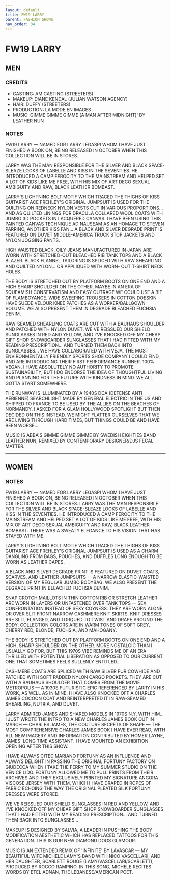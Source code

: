 ```yaml
---
layout: default
title: FW19 LARRY
parent: FASHION SHOWS
nav_order: 34
---
```


# FW19 LARRY

## MEN

### CREDITS

- CASTING: AM CASTING (STREETERS)
- MAKEUP: DIANE KENDAL (JULIAN WATSON AGENCY)
- HAIR: DUFFY (STREETERS)
- PRODUCTION: LA MODE EN IMAGES
- MUSIC: GIMME GIMME GIMME (A MAN AFTER MIDNIGHT)' BY LEATHER NUN

### NOTES

FW19 LARRY — NAMED FOR LARRY LEGASPI WHOM I HAVE JUST FINISHED A BOOK ON, BEING RELEASED IN OCTOBER WHEN THIS COLLECTION WILL BE IN STORES. 

LARRY WAS THE MAN RESPONSIBLE FOR THE SILVER AND BLACK SPACE-SLEAZE LOOKS OF LABELLE AND KISS IN THE SEVENTIES. HE INTRODUCED A CAMP FEROCITY TO THE MAINSTREAM AND HELPED SET A LOT OF KIDS LIKE ME FREE, WITH HIS MIX OF ART DECO SEXUAL AMBIGUITY AND RAW, BLACK LEATHER BOMBAST. 

LARRY'S LIGHTNING BOLT MOTIF WHICH TRACED THE THIGHS OF KISS GUITARIST ACE FREHLEY'S ORIGINAL JUMPSUIT IS USED FOR THE QUILTING ON REDNECK NYLON VESTS CUT IN VARIOUS PROPORTIONS... AND AS QUILTED LININGS FOR DRACULA COLLARED WOOL COATS WITH JUMBO 3D POCKETS IN LACQUERED CANVAS.
I HAVE BEEN USING THIS PAINTED CANVAS TECHNIQUE AD NAUSEAM AS AN HOMAGE TO STEVEN PARRINO, ANOTHER KISS FAN... 
A BLACK AND SILVER DEGRADE PRINT IS FEATURED ON DUVET MIDDLE-AMERICA TRUCK STOP JACKETS AND NYLON JOGGING PANTS. 

HIGH WAISTED BLACK, OILY JEANS MANUFACTURED IN JAPAN ARE WORN WITH STRETCHED-OUT BLEACHED RIB TANK TOPS AND A BLACK BLAZER. 
BLACK FLANNEL TAILORING IS SPLICED WITH RAW SHEARLING AND QUILTED NYLON... OR APPLIQUED WITH WORN- OUT T-SHIRT NECK HOLES. 

THE BODY IS STRETCHED OUT BY PLATFORM BOOTS ON ONE END AND A HIGH SHARP SHOULDER ON THE OTHER. MAYBE IN AN ERA OF SQUEAMISH CONSERVATISM AND EASY OUTRAGE WE COULD USE A BIT OF FLAMBOYANCE. 
WIDE SWEEPING TROUSERS IN COTTON DOESKIN HAVE SUEDE VELOUR KNEE PATCHES AS A WORKER/BALLGOWN VOLUME. WE ALSO PRESENT THEM IN DEGRADE BLEACHED FUCHSIA DENIM. 

RAW-SEAMED SHEARLING COATS ARE CUT WITH A BAUHAUS SHOULDER AND PATCHED WITH NYLON DUVET. 
WE'VE REISSUED OUR SHIELD SUNGLASSES IN RED AND YELLOW, AND I'VE KNOCKED OFF MY CHEAP GIFT SHOP SNOWBOARDER SUNGLASSES THAT I HAD FITTED WITH MY READING PRESCRIPTION... AND TURNED THEM BACK INTO SUNGLASSES... 
WE HAVE COLLABORATED WITH VEJA, THE MOST ENVIRONMENTALLY FRIENDLY SPORTS SHOE COMPANY I COULD FIND, AND ARE INTRODUCING THEIR FIRST PERFORMANCE RUNNER. 100% VEGAN. I HAVE ABSOLUTELY NO AUTHORITY TO PROMOTE SUSTAINABILITY, BUT I DO ENDORSE THE IDEA OF THOUGHTFUL LIVING AND PLANNING FOR THE FUTURE WITH KINDNESS IN MIND. WE ALL GOTTA START SOMEWHERE. 

THE RUNWAY IS ILLUMINATED BY A 1940S DCA (DEFENSE ANTI AERIENNE) SEARCHLIGHT MADE BY GENERAL ELECTRIC IN THE US AND SHIPPED TO FRANCE TO BE USED BY THE ALLIES ON THE BEACHES OF NORMANDY. I ASKED FOR A GLAM HOLLYWOOD SPOTLIGHT BUT THEN DECIDED ON THIS INSTEAD. WE MIGHT FLATTER OURSELVES THAT WE ARE LIVING THROUGH HARD TIMES, BUT THINGS COULD BE AND HAVE BEEN WORSE... 

MUSIC IS ABBA'S GIMME GIMME GIMME BY SWEDISH EIGHTIES BAND LEATHER NUN, REMIXED BY CONTEMPORARY DESIGNER/DJS FECAL MATTER. 

---

## WOMEN

### NOTES

FW19 LARRY — NAMED FOR LARRY LEGASPI WHOM I HAVE JUST FINISHED A BOOK ON, BEING RELEASED IN OCTOBER WHEN THIS COLLECTION WILL BE IN STORES. LARRY WAS THE MAN RESPONSIBLE FOR THE SILVER AND BLACK SPACE-SLEAZE LOOKS OF LABELLE AND KISS IN THE SEVENTIES. HE INTRODUCED A CAMP FEROCITY TO THE MAINSTREAM AND HELPED SET A LOT OF KIDS LIKE ME FREE, WITH HIS MIX OF ART DECO SEXUAL AMBIGUITY AND RAW, BLACK LEATHER BOMBAST. THERE WAS A SWEATY ELEGANCE TO HIS VISION THAT HAS STAYED WITH ME.

LARRY'S LIGHTNING BOLT MOTIF WHICH TRACED THE THIGHS OF KISS GUITARIST ACE FREHLEY'S ORIGINAL JUMPSUIT IS USED AS A CHARM DANGLING FROM BAGS, POUCHES, AND DUFFLES LONG ENOUGH TO BE WORN AS LEATHER CAPES.

A BLACK AND SILVER DEGRADE PRINT IS FEATURED ON DUVET COATS, SCARVES, AND LEATHER JUMPSUITS — A NARROW ELASTIC-WAISTED VERSION OF MY REGULAR JUMBO BODYBAG. WE ALSO PRESENT THE DEGRADE PRINT IN BLEACHED FUCHSIA DENIM.

SNAP CROTCH MAILLOTS IN THIN COTTON RIB OR STRETCH LEATHER ARE WORN IN LAYERS OR UNFASTENED OVER TANK TOPS — SEX CONFRONTATION INSTEAD OF SEXY COYNESS. THEY ARE WORN ALONE, OR OVER SLIT FRONT NARROW CASHMERE KNIT SKIRTS. KNIT DRESSES ARE SLIT, FLANGED, AND TORQUED TO TWIST AND DRAPE AROUND THE BODY. COLLECTION COLORS ARE IN WARM TONES OF SOFT GREY, CHERRY RED, BLONDE, FUCHSIA, AND MAHOGANY. 

THE BODY IS STRETCHED OUT BY PLATFORM BOOTS ON ONE END AND A HIGH, SHARP SHOULDER ON THE OTHER. MORE NOSTALGIC THAN I USUALLY GO FOR, BUT THIS 1970S VIBE REMINDS ME OF AN ERA THRILLED WITH POTENTIAL LIBERATION AS OPPOSED TO OUR CURRENT ONE THAT SOMETIMES FEELS SULLENLY ENTITLED...

CASHMERE COATS ARE SPLICED WITH RAW SILVER FUR COWHIDE AND PATCHED WITH SOFT PADDED NYLON CARGO POCKETS. THEY ARE CUT WITH A BAUHAUS SHOULDER THAT COMES FROM THE MOVIE METROPOLIS — A 1930S FUTURISTIC EPIC REFERENCED BY LARRY IN HIS WORK, AS WELL AS IN MINE. I HAVE ALSO KNOCKED OFF A CHARLES JAMES COCOON COAT AND REINTERPRETED IT IN RAW-SEAMED SHEARLING, NUTRIA, AND DUVET.

LARRY ADMIRED JAMES AND SHARED MODELS IN 1970S N.Y. WITH HIM... I JUST WROTE THE INTRO TO A NEW CHARLES JAMES BOOK OUT IN MARCH — CHARLES JAMES, THE COUTURE SECRETS OF SHAPE — THE MOST COMPREHENSIVE CHARLES JAMES BOOK I HAVE EVER READ, WITH ALL NEW IMAGERY AND INFORMATION CONTRIBUTED BY HOMER LAYNE, JAMES' LONG TIME ASSISTANT. I HAVE MOUNTED AN EXHIBITION OPENING AFTER THIS SHOW.

I HAVE ALWAYS CITED MARIANO FORTUNY AS AN INFLUENCE AND ALWAYS DELIGHT IN PASSING THE ORIGINAL FORTUNY FACTORY ON GIUDECCA WHEN I TAKE THE FERRY TO MY SUMMER STUDIO ON THE VENICE LIDO. FORTUNY ALLOWED ME TO PULL PRINTS FROM THEIR ARCHIVES AND THEY EXCLUSIVELY PRINTED MY SIGNATURE ANGORA VISCOSE JERSEY WITH THEM, WHICH I HAVE DRAPED IN ROPES OF FABRIC ECHOING THE WAY THE ORIGINAL PLEATED SILK FORTUNY DRESSES WERE STORED.

WE'VE REISSUED OUR SHIELD SUNGLASSES IN RED AND YELLOW, AND I'VE KNOCKED OFF MY CHEAP GIFT SHOP SNOWBOARDER SUNGLASSES THAT I HAD FITTED WITH MY READING PRESCRIPTION... AND TURNED THEM BACK INTO SUNGLASSES...

MAKEUP IS DESIGNED BY SALVIA, A LEADER IN PUSHING THE BODY MODIFICATION AESTHETIC WHICH HAS REPLACED TATTOOS FOR THIS GENERATION. THIS IS OUR NEW DIAMOND DOGS GLAMOUR.

MUSIC IS AN EXTENDED REMIX OF 'INFINITE' BY LAVASCAR — MY BEAUTIFUL WIFE MICHELE LAMY'S BAND WITH NICO VASCELLARI, AND HER DAUGHTER, SCARLETT ROUGE 
(LAMY/VASCELLARI/SCARLETT), PRODUCED BY ROCCO RAMPINO. 
IN THIS SONG, MICHELE RECITES WORDS BY ETEL ADNAN, THE LEBANESE/AMERICAN POET.

